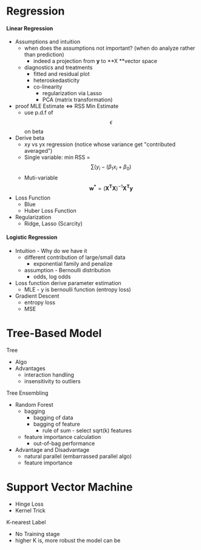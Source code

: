 #### 

# Regression

#### Linear Regression

* Assumptions and intuition
  * when does the assumptions not important? \(when do analyze rather than prediction\)
    * indeed a projection from **y** to **X **vector space
  * diagnostics and treatments
    * fitted and residual plot
    * heteroskedasticity
    * co-linearity 
      * regularization via Lasso
      * PCA \(matrix transformation\)
* proof MLE Estimate &lt;=&gt; RSS Min Estimate
  * use p.d.f of $$\epsilon$$ on beta
* Derive beta
  * xy vs yx regression \(notice whose variance get "contributed averaged"\)
  * Single variable: min RSS = $$\sum (y_i - (\beta_1 x_i + \beta_0)$$
  * Muti-variable $$\mathbf{w^*} = (\mathbf{X^T X})^{-1} \mathbf{X^T y} $$
* Loss Function
  * Blue
  * Huber Loss Function
* Regularization
  * Ridge, Lasso \(Scarcity\)

#### Logistic Regression

* Intuition - Why do we have it
  * different contribution of large/small data
    * exponential family and penalize
  * assumption - Bernoulli distribution
    * odds, log odds
* Loss function derive parameter estimation
  * MLE - y is bernoulli function \(entropy loss\)
* Gradient Descent
  * entropy loss
  * MSE

# Tree-Based Model

Tree

* Algo
* Advantages
  * interaction handling
  * insensitivity to outliers

Tree Ensembling

* Random Forest
  * bagging 
    * bagging of data 
    * bagging of feature 
      * rule of sum - select sqrt\(k\) features
  * feature importance calculation
    * out-of-bag performance
* Advantage and Disadvantage
  * natural parallel \(embarrassed parallel algo\)
  * feature importance

# Support Vector Machine

* Hinge Loss
* Kernel Trick



K-nearest Label

* No Training stage
* higher  K is, more robust the model can be



